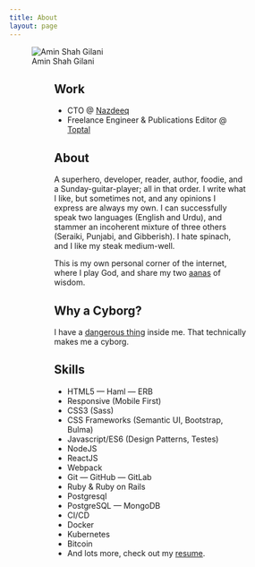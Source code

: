 ```yaml
---
title: About
layout: page
---
```

<figure>
<img src="{{ site.picture }}" alt="Amin Shah Gilani">
<figcaption>Amin Shah Gilani</figcaption>
<figure>

<h2>Work</h2>
<ul class="skill-list">
	<li>CTO @ <a href="https://nazdeeq.com">Nazdeeq</a></li>
	<li>Freelance Engineer & Publications Editor @ <a href="https://www.toptal.com#contract-just-respected-software-architects">Toptal</a></li>
</ul>

<h2>About</h2>

A superhero, developer, reader, author, foodie, and a Sunday-guitar-player; all in that order. I write what I like, but sometimes not, and any opinions I express are always my own. I can successfully speak two languages (English and Urdu), and stammer an incoherent mixture of three others (Seraiki, Punjabi, and Gibberish). I hate spinach, and I like my steak medium-well.

This is my own personal corner of the internet, where I play God, and share my two <a href="https://en.wikipedia.org/wiki/Indian_anna">aanas</a> of wisdom.

<h2>Why a Cyborg?</h2>

I have a <a target="_blank" rel="noopener noreferrer" href="https://dangerousthings.com/">dangerous thing</a> inside me. That technically makes me a cyborg.

<h2>Skills</h2>

<ul class="skill-list">
	<li>HTML5 &mdash; Haml &mdash; ERB</li>
	<li>Responsive (Mobile First)</li>
	<li>CSS3 (Sass)</li>
	<li>CSS Frameworks (Semantic UI, Bootstrap, Bulma)</li>
	<li>Javascript/ES6 (Design Patterns, Testes)</li>
	<li>NodeJS</li>
	<li>ReactJS</li>
	<li>Webpack</li>
	<li>Git &mdash; GitHub &mdash; GitLab</li>
	<li>Ruby & Ruby on Rails</li>
	<li>Postgresql</li>
	<li>PostgreSQL &mdash; MongoDB</li>
	<li>CI/CD</li>
	<li>Docker</li>
	<li>Kubernetes</li>
	<li>Bitcoin</li>
	<li>And lots more, check out my <a href="https://www.toptal.com/resume/amin-shah-gilani#contract-just-respected-software-architects">resume</a>.
</li>
</ul>
